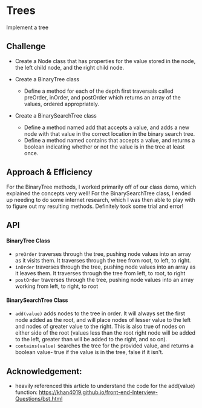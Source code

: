 # Trees
Implement a tree

## Challenge
- Create a Node class that has properties for the value stored in the node, the left child node, and the right child node.
- Create a BinaryTree class
  - Define a method for each of the depth first traversals called preOrder, inOrder, and postOrder which returns an array of the values, ordered appropriately.

- Create a BinarySearchTree class
  - Define a method named add that accepts a value, and adds a new node with that value in the correct location in the binary search tree.
  - Define a method named contains that accepts a value, and returns a boolean indicating whether or not the value is in the tree at least once.

## Approach & Efficiency
For the BinaryTree methods, I worked primarily off of our class demo, which explained the concepts very well! For the BinarySearchTree class, I ended up needing to do some internet research, which I was then able to play with to figure out my resulting methods. Definitely took some trial and error!

## API
#### BinaryTree Class
- `preOrder` traverses through the tree, pushing node values into an array as it visits them. It traverses through the tree from root, to left, to right.
- `inOrder` traverses through the tree, pushing node values into an array as it leaves them. It traverses through the tree from left, to root, to right
- `postOrder` traverses through the tree, pushing node values into an array working from left, to right, to root
#### BinarySearchTree Class
- `add(value)` adds nodes to the tree in order. It will always set the first node added as the root, and will place nodes of lesser value to the left and nodes of greater value to the right. This is also true of nodes on either side of the root (values less than the root right node will be added to the left, greater than will be added to the right, and so on).
- `contains(value)` searches the tree for the provided value, and returns a boolean value- true if the value is in the tree, false if it isn't.

## Acknowledgement:
- heavily referenced this article to understand the code for the add(value) function: https://khan4019.github.io/front-end-Interview-Questions/bst.html
